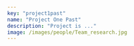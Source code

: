 ```yaml
---
key: "project1past"
name: "Project One Past"
description: "Project is ..."
image: /images/people/Team_research.jpg
---
```

